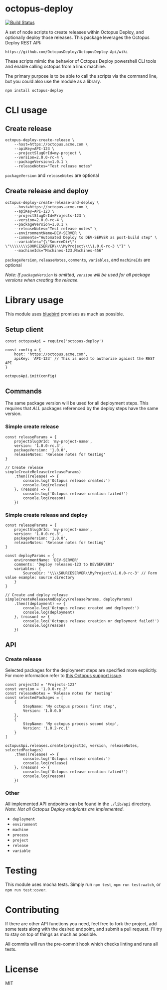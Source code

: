 # octopus-deploy

[![Build Status](https://travis-ci.org/parkerholladay/node-octopus-deploy.svg?branch=master)](https://travis-ci.org/parkerholladay/node-octopus-deploy)

A set of node scripts to create releases within Octopus Deploy, and optionally deploy those releases.
This package leverages the Octopus Deploy REST API:

```
https://github.com/OctopusDeploy/OctopusDeploy-Api/wiki
```

These scripts mimic the behavior of Octopus Deploy powershell CLI tools and enable calling octopus from a linux machine.

The primary purpose is to be able to call the scripts via the command line, but you could also use the module as a library.

```
npm install octopus-deploy
```

# CLI usage

## Create release

```
octopus-deploy-create-release \
    --host=https://octopus.acme.com \
    --apiKey=API-123 \
    --projectSlugOrId=my-project \
    --version=2.0.0-rc-4 \
    --packageVersion=1.0.1 \
    --releaseNotes="Test release notes"
```
`packageVersion` and `releaseNotes` are optional

## Create release and deploy

```
octopus-deploy-create-release-and-deploy \
    --host=https://octopus.acme.com \
    --apiKey=API-123 \
    --projectSlugOrId=Projects-123 \
    --version=2.0.0-rc-4 \
    --packageVersion=1.0.1 \
    --releaseNotes="Test release notes" \
    --environmentName=DEV-SERVER \
    --comments="Automated Deploy to DEV-SERVER as post-build step" \
    --variables="{\"SourceDir\": \"\\\\\\\\SOURCESERVER\\\\MyProject\\\\1.0.0-rc-3 \"}" \
    --machineIds="Machines-123,Machines-456"
```
`packageVersion`, `releaseNotes`, `comments`, `variables`, and `machineIds` are optional

_Note: If `packageVersion` is omitted, `version` will be used for all package versions when creating the release._

# Library usage

This module uses [bluebird](https://github.com/petkaantonov/bluebird) promises as much as possible.

## Setup client

```
const octopusApi = require('octopus-deploy')

const config = {
    host: 'https://octopus.acme.com',
    apiKey: 'API-123' // This is used to authorize against the REST API
}

octopusApi.init(config)
```

## Commands

The same package version will be used for all deployment steps. This requires that _ALL_ packages referenced by the deploy steps have the same version.

### Simple create release

```
const releaseParams = {
    projectSlugOrId: 'my-project-name',
    version: '1.0.0-rc.3',
    packageVersion: '1.0.0',
    releaseNotes: 'Release notes for testing'
}

// Create release
simpleCreateRelease(releaseParams)
    .then((release) => {
        console.log('Octopus release created:')
        console.log(release)
    }, (reason) => {
        console.log('Octopus release creation failed!')
        console.log(reason)
    })
```

### Simple create release and deploy

```
const releaseParams = {
    projectSlugOrId: 'my-project-name',
    version: '1.0.0-rc.3',
    packageVersion: '1.0.0',
    releaseNotes: 'Release notes for testing'
}

const deployParams = {
    environmentName: 'DEV-SERVER'
    comments: 'Deploy releases-123 to DEVSERVER1'
    variables: {
        SourceDir: '\\\\SOURCESERVER\\MyProject\\1.0.0-rc-3' // Form value example: source directory
    }
}

// Create and deploy release
simpleCreateReleaseAndDeploy(releaseParams, deployParams)
    .then((deployment) => {
        console.log('Octopus release created and deployed:')
        console.log(deployment)
    }, (reason) => {
        console.log('Octopus release creation or deployment failed!')
        console.log(reason)
    })
```

## API

### Create release

Selected packages for the deployment steps are specified more explicitly. For more information refer to [this Octopus support issue](http://help.octopusdeploy.com/discussions/problems/35372-create-release-a-version-must-be-specified-for-every-included-nuget-package).

```
const projectId = 'Projects-123'
const version = '1.0.0-rc.3'
const releaseNotes = 'Release notes for testing'
const selectedPackages = [
    {
        StepName: 'My octopus process first step',
        Version: '1.0.0.0'
    },
    {
        StepName: 'My octopus process second step',
        Version: '1.0.2-rc.1'
    }
]

octopusApi.releases.create(projectId, version, releaseNotes, selectedPackages)
    .then((release) => {
        console.log('Octopus release created:')
        console.log(release)
    }, (reason) => {
        console.log('Octopus release creation falied!')
        console.log(reason)
    })
```

### Other

All implemented API endpoints can be found in the `./lib/api` directory. _Note: Not all Octopus Deploy endpionts are implemented._

- `deployment`
- `environment`
- `machine`
- `process`
- `project`
- `release`
- `variable`

# Testing

This module uses mocha tests. Simply run `npm test`, `npm run test:watch`, or `npm run test:cover`.

# Contributing

If there are other API functions you need, feel free to fork the project, add some tests along with the desired endpoint, and submit a pull request.
I'll try to stay on top of things as much as possible.

All commits will run the pre-commit hook which checks linting and runs all tests.

# License

MIT
